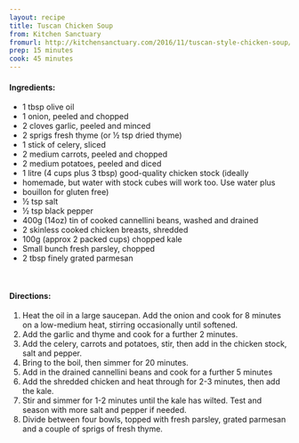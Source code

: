 ```yaml
---
layout: recipe
title: Tuscan Chicken Soup
from: Kitchen Sanctuary
fromurl: http://kitchensanctuary.com/2016/11/tuscan-style-chicken-soup/
prep: 15 minutes
cook: 45 minutes
---
```


#### Ingredients:

* 1 tbsp olive oil
* 1 onion, peeled and chopped
* 2 cloves garlic, peeled and minced
* 2 sprigs fresh thyme (or ½ tsp dried thyme)
* 1 stick of celery, sliced
* 2 medium carrots, peeled and chopped
* 2 medium potatoes, peeled and diced
* 1 litre (4 cups plus 3 tbsp) good-quality chicken stock (ideally
* homemade, but water with stock cubes will work too. Use water plus
* bouillon for gluten free)
* ½ tsp salt
* ½ tsp black pepper
* 400g (14oz) tin of cooked cannellini beans, washed and drained
* 2 skinless cooked chicken breasts, shredded
* 100g (approx 2 packed cups) chopped kale
* Small bunch fresh parsley, chopped
* 2 tbsp finely grated parmesan

<br>

#### Directions:

1. Heat the oil in a large saucepan. Add the onion and cook for 8 minutes on a low-medium heat, stirring occasionally until softened.
2. Add the garlic and thyme and cook for a further 2 minutes. 
3. Add the celery, carrots and potatoes, stir, then add in the chicken stock, salt and pepper. 
4. Bring to the boil, then simmer for 20 minutes.
5. Add in the drained cannellini beans and cook for a further 5 minutes
6. Add the shredded chicken and heat through for 2-3 minutes, then
add the kale. 
7. Stir and simmer for 1-2 minutes until the kale has wilted. Test and season with more salt and pepper if needed.
8. Divide between four bowls, topped with fresh parsley, grated
parmesan and a couple of sprigs of fresh thyme.
